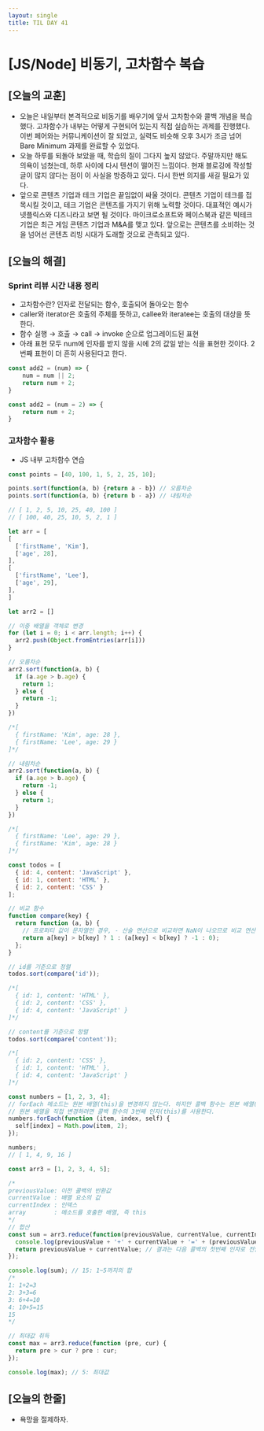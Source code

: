 ```yaml
---
layout: single
title: TIL DAY 41
---
```


# [JS/Node] 비동기, 고차함수 복습

## [오늘의 교훈]

- 오늘은 내일부터 본격적으로 비동기를 배우기에 앞서 고차함수와 콜백 개념을 복습했다. 고차함수가 내부는 어떻게 구현되어 있는지 직접 실습하는 과제를 진행했다. 이번 페어와는 커뮤니케이션이 잘 되었고, 실력도 비슷해 오후 3시가 조금 넘어 Bare Minimum 과제를 완료할 수 있었다.
- 오늘 하루를 되돌아 보았을 때, 학습의 질이 그다지 높지 않았다. 주말까지만 해도 의욕이 넘쳤는데, 하루 사이에 다시 텐션이 떨어진 느낌이다. 현재 블로깅에 작성할 글이 많지 않다는 점이 이 사실을 방증하고 있다. 다시 한번 의지를 새길 필요가 있다.
- 앞으로 콘텐츠 기업과 테크 기업은 끝임없이 싸울 것이다. 콘텐츠 기업이 테크를 접목시킬 것이고, 테크 기업은 콘텐츠를 가지기 위해 노력할 것이다. 대표적인 예시가 넷플릭스와 디즈니라고 보면 될 것이다. 마이크로소프트와 페이스북과 같은 빅테크 기업은 최근 게임 콘텐츠 기업과 M&A를 맺고 있다. 앞으로는 콘텐츠를 소비하는 것을 넘어선 콘텐츠 리빙 시대가 도래할 것으로 관측되고 있다.

## [오늘의 해결]

### Sprint 리뷰 시간 내용 정리

- 고차함수란? 인자로 전달되는 함수, 호출되어 돌아오는 함수
- caller와 iterator은 호출의 주체를 뜻하고, callee와 iteratee는 호출의 대상을 뜻한다.
- 함수 실행 → 호출 → call → invoke 순으로 업그레이드된 표현
- 아래 표현 모두 num에 인자를 받지 않을 시에 2의 값일 받는 식을 표현한 것이다. 2번째 표현이 더 흔히 사용된다고 한다.

```jsx
const add2 = (num) => {
	num = num || 2;
	return num + 2;
}

const add2 = (num = 2) => {
	return num + 2;
}
```

### 고차함수 활용

- JS 내부 고차함수 연습

```jsx
const points = [40, 100, 1, 5, 2, 25, 10];

points.sort(function(a, b) {return a - b}) // 오름차순
points.sort(function(a, b) {return b - a}) // 내림차순

// [ 1, 2, 5, 10, 25, 40, 100 ]
// [ 100, 40, 25, 10, 5, 2, 1 ]

let arr = [
[
  ['firstName', 'Kim'],
  ['age', 28],
],
[
  ['firstName', 'Lee'],
  ['age', 29],
],
]

let arr2 = []

// 이중 배열을 객체로 변경
for (let i = 0; i < arr.length; i++) {
  arr2.push(Object.fromEntries(arr[i]))
}

// 오름차순
arr2.sort(function(a, b) {
  if (a.age > b.age) {
    return 1;
  } else {
    return -1;
  }
})

/*[
  { firstName: 'Kim', age: 28 },
  { firstName: 'Lee', age: 29 }
]*/

// 내림차순
arr2.sort(function(a, b) {
  if (a.age > b.age) {
    return -1;
  } else {
    return 1;
  }
})

/*[
  { firstName: 'Lee', age: 29 },
  { firstName: 'Kim', age: 28 }
]*/

const todos = [
  { id: 4, content: 'JavaScript' },
  { id: 1, content: 'HTML' },
  { id: 2, content: 'CSS' }
];

// 비교 함수
function compare(key) {
  return function (a, b) {
    // 프로퍼티 값이 문자열인 경우, - 산술 연산으로 비교하면 NaN이 나오므로 비교 연산을 사용한다.
    return a[key] > b[key] ? 1 : (a[key] < b[key] ? -1 : 0);
  };
}

// id를 기준으로 정렬
todos.sort(compare('id'));

/*[
  { id: 1, content: 'HTML' },
  { id: 2, content: 'CSS' },
  { id: 4, content: 'JavaScript' }
]*/

// content를 기준으로 정렬
todos.sort(compare('content'));

/*[
  { id: 2, content: 'CSS' },
  { id: 1, content: 'HTML' },
  { id: 4, content: 'JavaScript' }
]*/

const numbers = [1, 2, 3, 4];
// forEach 메소드는 원본 배열(this)을 변경하지 않는다. 하지만 콜백 함수는 원본 배열(this)을 변경할 수는 있다.
// 원본 배열을 직접 변경하려면 콜백 함수의 3번째 인자(this)를 사용한다.
numbers.forEach(function (item, index, self) {
  self[index] = Math.pow(item, 2);
});

numbers;
// [ 1, 4, 9, 16 ]

const arr3 = [1, 2, 3, 4, 5];

/*
previousValue: 이전 콜백의 반환값
currentValue : 배열 요소의 값
currentIndex : 인덱스
array        : 메소드를 호출한 배열, 즉 this
*/
// 합산
const sum = arr3.reduce(function(previousValue, currentValue, currentIndex, self) {
  console.log(previousValue + '+' + currentValue + '=' + (previousValue + currentValue));
  return previousValue + currentValue; // 결과는 다음 콜백의 첫번째 인자로 전달된다
});

console.log(sum); // 15: 1~5까지의 합
/*
1: 1+2=3
2: 3+3=6
3: 6+4=10
4: 10+5=15
15
*/

// 최대값 취득
const max = arr3.reduce(function (pre, cur) {
  return pre > cur ? pre : cur;
});

console.log(max); // 5: 최대값
```

## [오늘의 한줄]

- 욕망을 절제하자.
